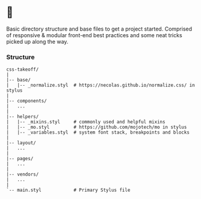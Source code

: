# 🛫
Basic directory structure and base files to get a project started. Comprised of responsive &amp; modular front-end best practices and some neat tricks picked up along the way.

### Structure
```
css-takeoff/
|
|-- base/
|   |-- _normalize.styl  # https://necolas.github.io/normalize.css/ in stylus
|
|-- components/
|   ...
|
|-- helpers/               
|   |-- _mixins.styl     # commonly used and helpful mixins
|   |-- _mo.styl         # https://github.com/mojotech/mo in stylus
|   |-- _variables.styl  # system font stack, breakpoints and blocks
|
|-- layout/
|   ...
|
|-- pages/
|   ...
|   
|-- vendors/
|   ...
|
`-- main.styl            # Primary Stylus file

```
